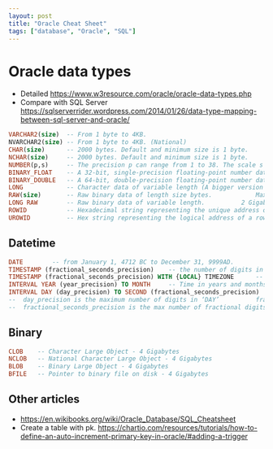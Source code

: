 ```yaml
---
layout: post
title: "Oracle Cheat Sheet"
tags: ["database", "Oracle", "SQL"]
---
```


# Oracle data types

* Detailed https://www.w3resource.com/oracle/oracle-data-types.php
* Compare with SQL Server https://sqlserverrider.wordpress.com/2014/01/26/data-type-mapping-between-sql-server-and-oracle/

```sql
VARCHAR2(size)	-- From 1 byte to 4KB.
NVARCHAR2(size)	-- From 1 byte to 4KB. (National)
CHAR(size)		-- 2000 bytes. Default and minimum size is 1 byte.
NCHAR(size)		-- 2000 bytes. Default and minimum size is 1 byte.
NUMBER(p,s)		-- The precision p can range from 1 to 38. The scale s can range from -84 to 127.
BINARY_FLOAT	-- A 32-bit, single-precision floating-point number data type.			Each BINARY_FLOAT value requires 4 bytes.
BINARY_DOUBLE	-- A 64-bit, double-precision floating-point number data type.			Each BINARY_DOUBLE value requires 8 bytes.
LONG			-- Character data of variable length (A bigger version the VARCHAR2 datatype)			2 Gigabytes
RAW(size)		-- Raw binary data of length size bytes.			Maximum size is 2000bytes
LONG RAW		-- Raw binary data of variable length.			2 Gigabytes.
ROWID			-- Hexadecimal string representing the unique address of a row in its table.			10 bytes
UROWID			-- Hex string representing the logical address of a row of an index-organized table			The maximum size and default is 4000 bytes
```

## Datetime

```sql
DATE		-- from January 1, 4712 BC to December 31, 9999AD.
TIMESTAMP (fractional_seconds_precision)	-- the number of digits in the fractional part of the SECOND datetime field.			Accepted values of fractional_seconds_precisionare 0 to 9. (default = 6)
TIMESTAMP (fractional_seconds_precision) WITH {LOCAL} TIMEZONE		-- As above with time zone displacement value			Accepted values are 0 to 9. The default is 6.
INTERVAL YEAR (year_precision) TO MONTH		-- Time in years and months, where year_precision is the number of digits in the YEAR datetime field.			Accepted values are 0 to 9. The default is 2. The size is fixed at 5 bytes.
INTERVAL DAY (day_precision) TO SECOND (fractional_seconds_precision)	-- Time in days, hours, minutes, and seconds.			day_precision can be 0 to 9. (default = 2)
--	day_precision is the maximum number of digits in ‘DAY’			fractional_seconds_precisioncan be 0 to 9. (default = 6)
--	fractional_seconds_precision is the max number of fractional digits in the SECOND field.			
```

## Binary

```sql
CLOB	-- Character Large Object - 4 Gigabytes
NCLOB	-- National Character Large Object - 4 Gigabytes
BLOB	-- Binary Large Object - 4 Gigabytes
BFILE	-- Pointer to binary file on disk - 4 Gigabytes
```

## Other articles

* https://en.wikibooks.org/wiki/Oracle_Database/SQL_Cheatsheet
* Create a table with pk. https://chartio.com/resources/tutorials/how-to-define-an-auto-increment-primary-key-in-oracle/#adding-a-trigger

